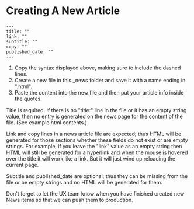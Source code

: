# Creating A New Article

```
---
title: ""
link: ""
subtitle: ""
copy: ""
published_date: ""
---
```

1. Copy the syntax displayed above, making sure to include the dashed lines.
2. Create a new file in this _news folder and save it with a name ending in ".html".
3. Paste the content into the new file and then put your article info inside the quotes.

Title is required. If there is no "title:" line in the file or it has an empty
string value, then no entry is generated on the news page for the content of
the file. (See example.html contents.)

Link and copy lines in a news article file are expected; thus HTML will
be generated for those sections whether these fields do not exist or are
empty strings. For example, if you leave the "link" value as an empty string
then HTML will still be generated for a hyperlink and when the mouse is 
hovered over the title it will work like a link. But it will just wind up 
reloading the current page.

Subtitle and published_date are optional; thus they can be missing from the
file or be empty strings and no HTML will be generated for them.

Don't forget to let the UX team know when you have finished created new News
items so that we can push them to production.
